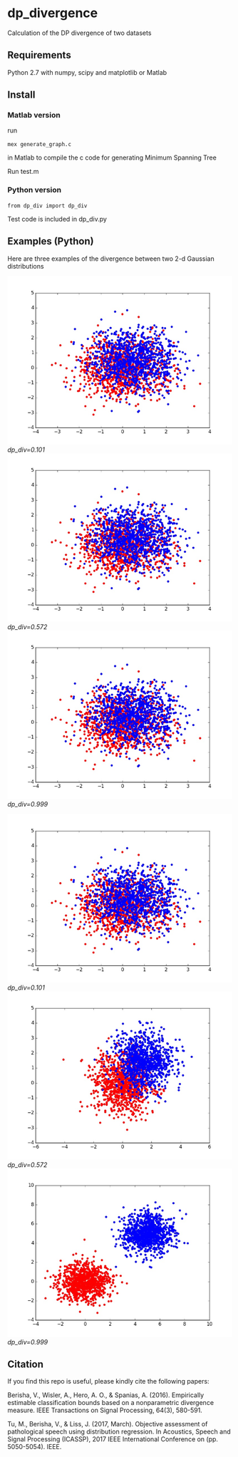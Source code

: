# dp_divergence
Calculation of the DP divergence of two datasets

## Requirements
Python 2.7 with numpy, scipy and matplotlib
or Matlab

## Install
### Matlab version
run
```
mex generate_graph.c
```
in Matlab to compile the c code for generating Minimum Spanning Tree

Run test.m
### Python version
```
from dp_div import dp_div
```
Test code is included in dp_div.py
## Examples (Python)
Here are three examples of the divergence between two 2-d Gaussian distributions

<img style="float: middle;" src="https://github.com/tbright17/dp_divergence/raw/master/examples/small_0.101.jpg">
<em>dp_div=0.101</em>
<img style="float: middle;" src="https://github.com/tbright17/dp_divergence/raw/master/examples/small_0.101.jpg">
<em>dp_div=0.572</em>
<img style="float: middle;" src="https://github.com/tbright17/dp_divergence/raw/master/examples/small_0.101.jpg">
<em>dp_div=0.999</em>

![](https://github.com/tbright17/dp_divergence/raw/master/examples/small_0.101.jpg)
*dp_div=0.101*
![](https://github.com/tbright17/dp_divergence/raw/master/examples/medium_0.572.jpg)
*dp_div=0.572*
![](https://github.com/tbright17/dp_divergence/raw/master/examples/large_0.999.jpg)
*dp_div=0.999*
## Citation
If you find this repo is useful, please kindly cite the following papers:

Berisha, V., Wisler, A., Hero, A. O., & Spanias, A. (2016). Empirically estimable classification bounds based on a nonparametric divergence measure. IEEE Transactions on Signal Processing, 64(3), 580-591.

Tu, M., Berisha, V., & Liss, J. (2017, March). Objective assessment of pathological speech using distribution regression. In Acoustics, Speech and Signal Processing (ICASSP), 2017 IEEE International Conference on (pp. 5050-5054). IEEE.
